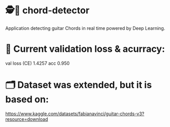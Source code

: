 # 🕵️🎼 chord-detector

Application detecting guitar Chords in real time powered by Deep Learning.

# 🎯 Current validation loss & acurracy:

val loss (CE) 1.4257 acc 0.950

# 🗂️ Dataset was extended, but it is based on:

https://www.kaggle.com/datasets/fabianavinci/guitar-chords-v3?resource=download
